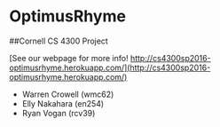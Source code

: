 # OptimusRhyme

##Cornell CS 4300 Project

[See our webpage for more info! http://cs4300sp2016-optimusrhyme.herokuapp.com/](http://cs4300sp2016-optimusrhyme.herokuapp.com/)

* Warren Crowell (wmc62)
* Elly Nakahara (en254)
* Ryan Vogan (rcv39)
